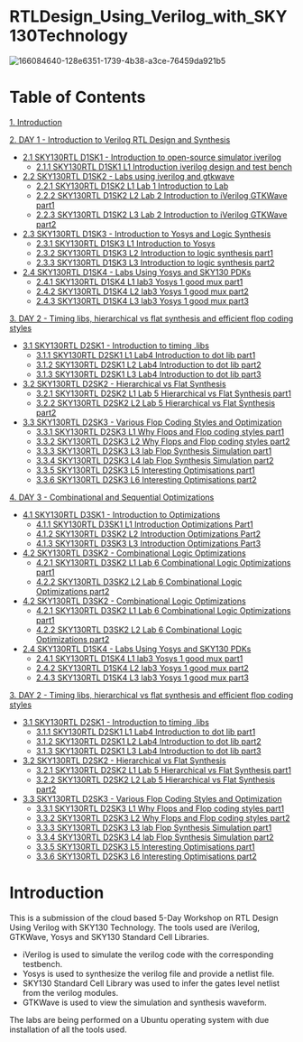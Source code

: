 # RTLDesign_Using_Verilog_with_SKY130Technology

![166084640-128e6351-1739-4b38-a3ce-76459da921b5](https://user-images.githubusercontent.com/62461290/183637579-9d1a058a-2f33-43e0-b737-49b13cde667d.png)

# Table of Contents

[1. Introduction](https://github.com/DantuNandiniDevi/RTLDesign_Using_Verilog_with_SKY130Technology/edit/main/README.md#Introduction) <br>

[2. DAY 1 - Introduction to Verilog RTL Design and Synthesis]() <br>
* [2.1 SKY130RTL D1SK1 - Introduction to open-source simulator iverilog]() <br>
  - [2.1.1 SKY130RTL D1SK1 L1 Introduction iverilog design and test bench]() <br>
* [2.2 SKY130RTL D1SK2 - Labs using iverilog  and gtkwave]() <br>
  - [2.2.1 SKY130RTL D1SK2 L1 Lab 1 Introduction to Lab]() <br>
  - [2.2.2 SKY130RTL D1SK2 L2 Lab 2 Introduction to iVerilog GTKWave part1]() <br>
  - [2.2.3 SKY130RTL D1SK2 L3 Lab 2 Introduction to iVerilog GTKWave part2]() <br>
* [2.3 SKY130RTL D1SK3 - Introduction to Yosys and Logic Synthesis]() <br>
  - [2.3.1 SKY130RTL D1SK3 L1 Introduction to Yosys]() <br>
  - [2.3.2 SKY130RTL D1SK3 L2 Introduction to logic synthesis part1]() <br>
  - [2.3.3 SKY130RTL D1SK3 L3 Introduction to logic synthesis part2]() <br>
* [2.4 SKY130RTL D1SK4 - Labs Using Yosys and SKY130 PDKs]() <br>
  - [2.4.1 SKY130RTL D1SK4 L1 lab3 Yosys 1 good mux part1]() <br>
  - [2.4.2 SKY130RTL D1SK4 L2 lab3 Yosys 1 good mux part2]() <br>
  - [2.4.3 SKY130RTL D1SK4 L3 lab3 Yosys 1 good mux part3]() <br>

[3. DAY 2 - Timing libs, hierarchical vs flat synthesis and efficient flop coding styles]() <br>
* [3.1 SKY130RTL D2SK1 - Introduction to timing .libs]() <br>
  - [3.1.1 SKY130RTL D2SK1 L1 Lab4 Introduction to dot lib part1]() <br>
  - [3.1.2 SKY130RTL D2SK1 L2 Lab4 Introduction to dot lib part2]() <br>
  - [3.1.3 SKY130RTL D2SK1 L3 Lab4 Introduction to dot lib part3]() <br>
* [3.2 SKY130RTL D2SK2 - Hierarchical vs Flat Synthesis]() <br>
  - [3.2.1 SKY130RTL D2SK2 L1 Lab 5 Hierarchical vs Flat Synthesis part1]() <br>
  - [3.2.2 SKY130RTL D2SK2 L2 Lab 5 Hierarchical vs Flat Synthesis part2]() <br>
* [3.3 SKY130RTL D2SK3 - Various Flop Coding Styles and Optimization]() <br>
  - [3.3.1 SKY130RTL D2SK3 L1 Why Flops and Flop coding styles part1]() <br>
  - [3.3.2 SKY130RTL D2SK3 L2 Why Flops and Flop coding styles part2]() <br>
  - [3.3.3 SKY130RTL D2SK3 L3 lab Flop Synthesis Simulation part1]() <br>
  - [3.3.4 SKY130RTL D2SK3 L4 lab Flop Synthesis Simulation part2]() <br>
  - [3.3.5 SKY130RTL D2SK3 L5 Interesting Optimisations part1]() <br>
  - [3.3.6 SKY130RTL D2SK3 L6 Interesting Optimisations part2]() <br>

[4. DAY 3 - Combinational and Sequential Optimizations]() <br>
* [4.1 SKY130RTL D3SK1 - Introduction to Optimizations]() <br>
  - [4.1.1 SKY130RTL D3SK1 L1 Introduction Optimizations Part1]() <br>
  - [4.1.2 SKY130RTL D3SK2 L2 Introduction Optimizations Part2]() <br>
  - [4.1.3 SKY130RTL D3SK3 L3 Introduction Optimizations Part3]() <br>
* [4.2 SKY130RTL D3SK2 - Combinational Logic Optimizations]() <br>
  - [4.2.1 SKY130RTL D3SK2 L1 Lab 6 Combinational Logic Optimizations part1]() <br>
  - [4.2.2 SKY130RTL D3SK2 L2 Lab 6 Combinational Logic Optimizations part2]() <br>
* [4.2 SKY130RTL D3SK2 - Combinational Logic Optimizations]() <br>
  - [4.2.1 SKY130RTL D3SK2 L1 Lab 6 Combinational Logic Optimizations part1]() <br>
  - [4.2.2 SKY130RTL D3SK2 L2 Lab 6 Combinational Logic Optimizations part2]() <br>
* [2.4 SKY130RTL D1SK4 - Labs Using Yosys and SKY130 PDKs]() <br>
  - [2.4.1 SKY130RTL D1SK4 L1 lab3 Yosys 1 good mux part1]() <br>
  - [2.4.2 SKY130RTL D1SK4 L2 lab3 Yosys 1 good mux part2]() <br>
  - [2.4.3 SKY130RTL D1SK4 L3 lab3 Yosys 1 good mux part3]() <br>

[3. DAY 2 - Timing libs, hierarchical vs flat synthesis and efficient flop coding styles]() <br>
* [3.1 SKY130RTL D2SK1 - Introduction to timing .libs]() <br>
  - [3.1.1 SKY130RTL D2SK1 L1 Lab4 Introduction to dot lib part1]() <br>
  - [3.1.2 SKY130RTL D2SK1 L2 Lab4 Introduction to dot lib part2]() <br>
  - [3.1.3 SKY130RTL D2SK1 L3 Lab4 Introduction to dot lib part3]() <br>
* [3.2 SKY130RTL D2SK2 - Hierarchical vs Flat Synthesis]() <br>
  - [3.2.1 SKY130RTL D2SK2 L1 Lab 5 Hierarchical vs Flat Synthesis part1]() <br>
  - [3.2.2 SKY130RTL D2SK2 L2 Lab 5 Hierarchical vs Flat Synthesis part2]() <br>
* [3.3 SKY130RTL D2SK3 - Various Flop Coding Styles and Optimization]() <br>
  - [3.3.1 SKY130RTL D2SK3 L1 Why Flops and Flop coding styles part1]() <br>
  - [3.3.2 SKY130RTL D2SK3 L2 Why Flops and Flop coding styles part2]() <br>
  - [3.3.3 SKY130RTL D2SK3 L3 lab Flop Synthesis Simulation part1]() <br>
  - [3.3.4 SKY130RTL D2SK3 L4 lab Flop Synthesis Simulation part2]() <br>
  - [3.3.5 SKY130RTL D2SK3 L5 Interesting Optimisations part1]() <br>
  - [3.3.6 SKY130RTL D2SK3 L6 Interesting Optimisations part2]() <br>

# Introduction
This is a submission of the cloud based 5-Day Workshop on RTL Design Using Verilog with SKY130 Technology. The tools used are iVerilog, GTKWave, Yosys and SKY130 Standard Cell Libraries.
- iVerilog is used to simulate the verilog code with the corresponding testbench. <br>
- Yosys is used to synthesize the verilog file and provide a netlist file. <br>
- SKY130 Standard Cell Library was used to infer the gates level netlist from the verilog modules. <br>
- GTKWave is used to view the simulation and synthesis waveform. <br>

The labs are being performed on a Ubuntu operating system with due installation of all the tools used.

